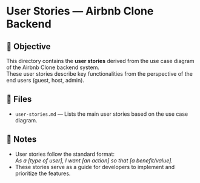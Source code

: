 # User Stories — Airbnb Clone Backend

## 📄 Objective

This directory contains the **user stories** derived from the use case diagram of the Airbnb Clone backend system.  
These user stories describe key functionalities from the perspective of the end users (guest, host, admin).

## 📂 Files

- `user-stories.md` — Lists the main user stories based on the use case diagram.

## 📌 Notes

- User stories follow the standard format:  
  *As a [type of user], I want [an action] so that [a benefit/value].*
- These stories serve as a guide for developers to implement and prioritize the features.
